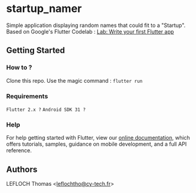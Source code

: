 # startup_namer

Simple application displaying random names that could fit to a "Startup".
Based on Google's Flutter Codelab : [Lab: Write your first Flutter app](https://flutter.dev/docs/get-started/codelab) 

## Getting Started

### How to ?

Clone this repo.
Use the magic command : `flutter run`

### Requirements

`Flutter 2.x ?`
`Android SDK 31 ?` 

### Help

For help getting started with Flutter, view our
[online documentation](https://flutter.dev/docs), which offers tutorials,
samples, guidance on mobile development, and a full API reference.

## Authors

LEFLOCH Thomas <<leflochtho@cy-tech.fr>>